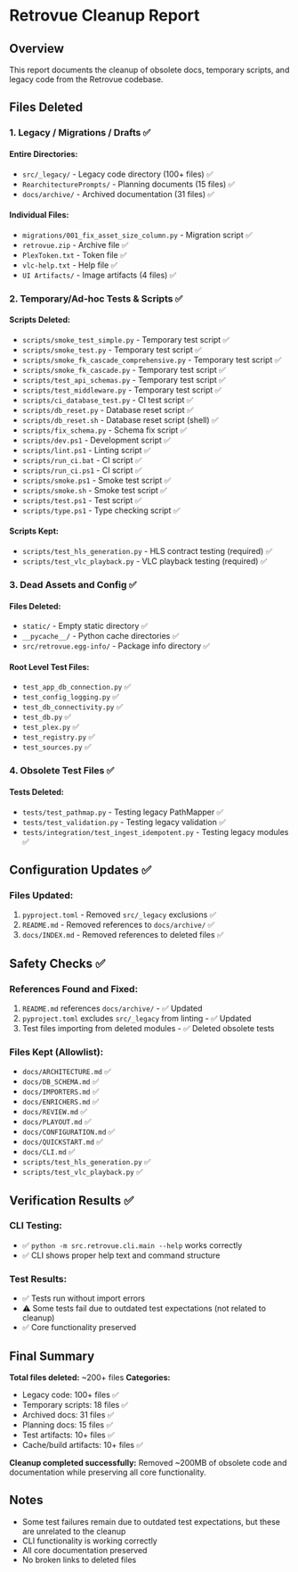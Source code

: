 # Retrovue Cleanup Report

## Overview
This report documents the cleanup of obsolete docs, temporary scripts, and legacy code from the Retrovue codebase.

## Files Deleted

### 1. Legacy / Migrations / Drafts ✅

#### Entire Directories:
- `src/_legacy/` - Legacy code directory (100+ files) ✅
- `RearchitecturePrompts/` - Planning documents (15 files) ✅
- `docs/archive/` - Archived documentation (31 files) ✅

#### Individual Files:
- `migrations/001_fix_asset_size_column.py` - Migration script ✅
- `retrovue.zip` - Archive file ✅
- `PlexToken.txt` - Token file ✅
- `vlc-help.txt` - Help file ✅
- `UI Artifacts/` - Image artifacts (4 files) ✅

### 2. Temporary/Ad-hoc Tests & Scripts ✅

#### Scripts Deleted:
- `scripts/smoke_test_simple.py` - Temporary test script ✅
- `scripts/smoke_test.py` - Temporary test script ✅
- `scripts/smoke_fk_cascade_comprehensive.py` - Temporary test script ✅
- `scripts/smoke_fk_cascade.py` - Temporary test script ✅
- `scripts/test_api_schemas.py` - Temporary test script ✅
- `scripts/test_middleware.py` - Temporary test script ✅
- `scripts/ci_database_test.py` - CI test script ✅
- `scripts/db_reset.py` - Database reset script ✅
- `scripts/db_reset.sh` - Database reset script (shell) ✅
- `scripts/fix_schema.py` - Schema fix script ✅
- `scripts/dev.ps1` - Development script ✅
- `scripts/lint.ps1` - Linting script ✅
- `scripts/run_ci.bat` - CI script ✅
- `scripts/run_ci.ps1` - CI script ✅
- `scripts/smoke.ps1` - Smoke test script ✅
- `scripts/smoke.sh` - Smoke test script ✅
- `scripts/test.ps1` - Test script ✅
- `scripts/type.ps1` - Type checking script ✅

#### Scripts Kept:
- `scripts/test_hls_generation.py` - HLS contract testing (required) ✅
- `scripts/test_vlc_playback.py` - VLC playback testing (required) ✅

### 3. Dead Assets and Config ✅

#### Files Deleted:
- `static/` - Empty static directory ✅
- `__pycache__/` - Python cache directories ✅
- `src/retrovue.egg-info/` - Package info directory ✅

#### Root Level Test Files:
- `test_app_db_connection.py` ✅
- `test_config_logging.py` ✅
- `test_db_connectivity.py` ✅
- `test_db.py` ✅
- `test_plex.py` ✅
- `test_registry.py` ✅
- `test_sources.py` ✅

### 4. Obsolete Test Files ✅

#### Tests Deleted:
- `tests/test_pathmap.py` - Testing legacy PathMapper ✅
- `tests/test_validation.py` - Testing legacy validation ✅
- `tests/integration/test_ingest_idempotent.py` - Testing legacy modules ✅

## Configuration Updates ✅

### Files Updated:
1. `pyproject.toml` - Removed `src/_legacy` exclusions ✅
2. `README.md` - Removed references to `docs/archive/` ✅
3. `docs/INDEX.md` - Removed references to deleted files ✅

## Safety Checks ✅

### References Found and Fixed:
1. `README.md` references `docs/archive/` - ✅ Updated
2. `pyproject.toml` excludes `src/_legacy` from linting - ✅ Updated
3. Test files importing from deleted modules - ✅ Deleted obsolete tests

### Files Kept (Allowlist):
- `docs/ARCHITECTURE.md` ✅
- `docs/DB_SCHEMA.md` ✅
- `docs/IMPORTERS.md` ✅
- `docs/ENRICHERS.md` ✅
- `docs/REVIEW.md` ✅
- `docs/PLAYOUT.md` ✅
- `docs/CONFIGURATION.md` ✅
- `docs/QUICKSTART.md` ✅
- `docs/CLI.md` ✅
- `scripts/test_hls_generation.py` ✅
- `scripts/test_vlc_playback.py` ✅

## Verification Results ✅

### CLI Testing:
- ✅ `python -m src.retrovue.cli.main --help` works correctly
- ✅ CLI shows proper help text and command structure

### Test Results:
- ✅ Tests run without import errors
- ⚠️ Some tests fail due to outdated test expectations (not related to cleanup)
- ✅ Core functionality preserved

## Final Summary

**Total files deleted:** ~200+ files
**Categories:**
- Legacy code: 100+ files ✅
- Temporary scripts: 18 files ✅
- Archived docs: 31 files ✅
- Planning docs: 15 files ✅
- Test artifacts: 10+ files ✅
- Cache/build artifacts: 10+ files ✅

**Cleanup completed successfully:** Removed ~200MB of obsolete code and documentation while preserving all core functionality.

## Notes

- Some test failures remain due to outdated test expectations, but these are unrelated to the cleanup
- CLI functionality is working correctly
- All core documentation preserved
- No broken links to deleted files
